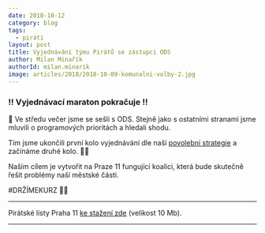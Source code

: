 ```yaml
---
date: 2018-10-12
category: blog
tags:
  - piráti
layout: post
title: Vyjednávání týmu Pirátů se zástupci ODS
author: Milan Minařík
authorId: milan.minarik
image: articles/2018/2018-10-09-komunalni-volby-2.jpg
---
```



### ‼️ Vyjednávací maraton pokračuje ‼️

📢 Ve středu večer jsme se sešli s ODS. Stejně jako s ostatními stranami jsme mluvili o programových prioritách a hledali shodu.

Tím jsme ukončili první kolo vyjednávání dle naší 
<a href="/komunalni-volby-2018/povolebni-strategie/">povolební strategie</a> a začínáme druhé kolo. 🏴🏴

Naším cílem je vytvořit na Praze 11 fungující koalici, která bude skutečně řešit problémy naší městské části.

#DRŽÍMEKURZ 🏴🏴


---

Pirátské listy Praha 11 [ke stažení zde](/assets/pdf/2018-07-10-praha-11.pdf) (velikost 10 Mb).

- - -
